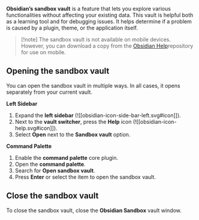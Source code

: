 
**Obsidian’s sandbox vault** is a feature that lets you explore various functionalities without affecting your existing data. This vault is helpful both as a learning tool and for debugging issues. It helps determine if a problem is caused by a plugin, theme, or the application itself.

> [!note] The sandbox vault is not available on mobile devices. However, you can download a copy from the [Obsidian Help](https://github.com/obsidianmd/obsidian-help "Obsidian Help GitHub repository")repository for use on mobile.


## Opening the sandbox vault

You can open the sandbox vault in multiple ways. In all cases, it opens separately from your current vault.

**Left Sidebar**

1. Expand the **left sidebar** (![[obsidian-icon-side-bar-left.svg#icon]]).
2. Next to the **vault switcher**, press the **Help** icon (![[obsidian-icon-help.svg#icon]]).
3. Select **Open** next to the **Sandbox vault** option.

**Command Palette**

1. Enable the **command palette** core plugin.
2. Open the **command palette**.
3. Search for **Open sandbox vault**.
4. Press **Enter** or select the item to open the sandbox vault.
## Close the sandbox vault

To close the sandbox vault, close the **Obsidian Sandbox** vault window.
